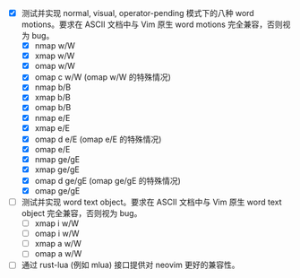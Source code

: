 - [x] 测试并实现 normal, visual, operator-pending 模式下的八种 word motions。要求在 ASCII 文档中与 Vim 原生 word motions 完全兼容，否则视为 bug。
    - [x] nmap w/W
    - [x] xmap w/W
    - [x] omap w/W
    - [x] omap c w/W (omap w/W 的特殊情况)
    - [x] nmap b/B
    - [x] xmap b/B
    - [x] omap b/B
    - [x] nmap e/E
    - [x] xmap e/E
    - [x] omap d e/E (omap e/E 的特殊情况)
    - [x] omap e/E
    - [x] nmap ge/gE
    - [x] xmap ge/gE
    - [x] omap d ge/gE (omap ge/gE 的特殊情况)
    - [x] omap ge/gE
- [ ] 测试并实现 word text object。要求在 ASCII 文档中与 Vim 原生 word text object 完全兼容，否则视为 bug。
    - [ ] xmap i w/W
    - [ ] omap i w/W
    - [ ] xmap a w/W
    - [ ] omap a w/W
- [ ] 通过 rust-lua (例如 mlua) 接口提供对 neovim 更好的兼容性。
